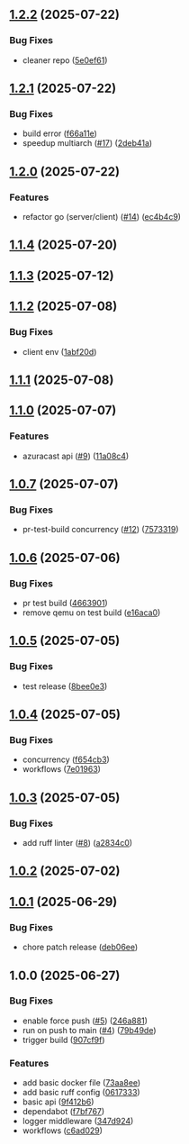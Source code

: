 ## [1.2.2](https://github.com/yggdrion/firecast/compare/v1.2.1...v1.2.2) (2025-07-22)

### Bug Fixes

* cleaner repo ([5e0ef61](https://github.com/yggdrion/firecast/commit/5e0ef611bbdd3b607c98a0c3996c974b8ebd7971))

## [1.2.1](https://github.com/yggdrion/firecast/compare/v1.2.0...v1.2.1) (2025-07-22)

### Bug Fixes

* build error ([f66a11e](https://github.com/yggdrion/firecast/commit/f66a11e2deb6a0bc51b1c24226cef98e9589e64e))
* speedup multiarch ([#17](https://github.com/yggdrion/firecast/issues/17)) ([2deb41a](https://github.com/yggdrion/firecast/commit/2deb41ae47437c32ba640f36d8a39338ea705c71))

## [1.2.0](https://github.com/yggdrion/firecast/compare/v1.1.4...v1.2.0) (2025-07-22)

### Features

* refactor go (server/client) ([#14](https://github.com/yggdrion/firecast/issues/14)) ([ec4b4c9](https://github.com/yggdrion/firecast/commit/ec4b4c9c02754f326282e9662961660811c17def))

## [1.1.4](https://github.com/yggdrion/firecast/compare/v1.1.3...v1.1.4) (2025-07-20)

## [1.1.3](https://github.com/yggdrion/firecast/compare/v1.1.2...v1.1.3) (2025-07-12)

## [1.1.2](https://github.com/yggdrion/firecast/compare/v1.1.1...v1.1.2) (2025-07-08)

### Bug Fixes

* client env ([1abf20d](https://github.com/yggdrion/firecast/commit/1abf20d930bfcf7ed0cc2c20c5b84bd1da6a2ae2))

## [1.1.1](https://github.com/yggdrion/firecast/compare/v1.1.0...v1.1.1) (2025-07-08)

## [1.1.0](https://github.com/yggdrion/firecast/compare/v1.0.7...v1.1.0) (2025-07-07)

### Features

* azuracast api ([#9](https://github.com/yggdrion/firecast/issues/9)) ([11a08c4](https://github.com/yggdrion/firecast/commit/11a08c4f20a0e210e0ef5eec4b08e4b2682ed422))

## [1.0.7](https://github.com/yggdrion/firecast/compare/v1.0.6...v1.0.7) (2025-07-07)

### Bug Fixes

* pr-test-build concurrency ([#12](https://github.com/yggdrion/firecast/issues/12)) ([7573319](https://github.com/yggdrion/firecast/commit/7573319779cca0fdcc1d9d505fbbad50e2364657))

## [1.0.6](https://github.com/yggdrion/firecast/compare/v1.0.5...v1.0.6) (2025-07-06)

### Bug Fixes

* pr test build ([4663901](https://github.com/yggdrion/firecast/commit/466390156ce800efefca15dd8cce65fb2ab09f41))
* remove qemu on test build ([e16aca0](https://github.com/yggdrion/firecast/commit/e16aca0b3bbe73d53333b95e7226c9220c67f04c))

## [1.0.5](https://github.com/yggdrion/firecast/compare/v1.0.4...v1.0.5) (2025-07-05)

### Bug Fixes

* test release ([8bee0e3](https://github.com/yggdrion/firecast/commit/8bee0e3e0175f8dfbede94ca92fc3430e4ced117))

## [1.0.4](https://github.com/yggdrion/firecast/compare/v1.0.3...v1.0.4) (2025-07-05)

### Bug Fixes

* concurrency ([f654cb3](https://github.com/yggdrion/firecast/commit/f654cb373ff5db2bbc0f49609e76b98d72fec4a7))
* workflows ([7e01963](https://github.com/yggdrion/firecast/commit/7e01963dd29f3aa274ece7a6ac134bfe2adcc6bc))

## [1.0.3](https://github.com/yggdrion/firecast/compare/v1.0.2...v1.0.3) (2025-07-05)

### Bug Fixes

* add ruff linter ([#8](https://github.com/yggdrion/firecast/issues/8)) ([a2834c0](https://github.com/yggdrion/firecast/commit/a2834c08df5499eb0b39ce7961bd5563d2a94072))

## [1.0.2](https://github.com/yggdrion/firecast/compare/v1.0.1...v1.0.2) (2025-07-02)

## [1.0.1](https://github.com/yggdrion/firecast/compare/v1.0.0...v1.0.1) (2025-06-29)

### Bug Fixes

* chore patch release ([deb06ee](https://github.com/yggdrion/firecast/commit/deb06ee2e595b07fed23d06936aaf7024c910817))

## 1.0.0 (2025-06-27)

### Bug Fixes

* enable force push ([#5](https://github.com/yggdrion/firecast/issues/5)) ([246a881](https://github.com/yggdrion/firecast/commit/246a881f84346dcb589f7b8cb50eb202fc505109))
* run on push to main ([#4](https://github.com/yggdrion/firecast/issues/4)) ([79b49de](https://github.com/yggdrion/firecast/commit/79b49de19bb2d24869be7464e41a9966372a9e9c))
* trigger build ([907cf9f](https://github.com/yggdrion/firecast/commit/907cf9f00373fb0e20a649d3268f6da552b641c2))

### Features

* add basic docker file ([73aa8ee](https://github.com/yggdrion/firecast/commit/73aa8ee1bbb4c85e7573f0b2f8b82e152ce3a8fb))
* add basic ruff config ([0617333](https://github.com/yggdrion/firecast/commit/06173331a5fa39dd3e3e3b979ddd1a0926d91082))
* basic api ([9f412b6](https://github.com/yggdrion/firecast/commit/9f412b65ad44285e4d1b502ff03e1f1b29457c2b))
* dependabot ([f7bf767](https://github.com/yggdrion/firecast/commit/f7bf7674e01566371e0fd6419ea49de5aa642ec2))
* logger middleware ([347d924](https://github.com/yggdrion/firecast/commit/347d924ccfb1916e26aaee210a8ac952017fc754))
* workflows ([c6ad029](https://github.com/yggdrion/firecast/commit/c6ad029f2c2fda320000c0263d709cf4083c8d7a))
